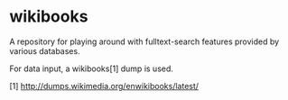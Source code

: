 # wikibooks

A repository for playing around with fulltext-search features provided by various databases.

For data input, a wikibooks[1] dump is used.

[1] http://dumps.wikimedia.org/enwikibooks/latest/

